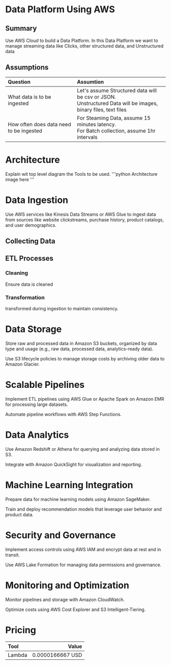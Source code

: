 # Data Platform Using AWS #

## Summary ##
Use AWS Cloud to build a Data Platform. In this Data Platform we want to manage streaming data like Clicks, other structured data, and Unstructured data
## Assumptions ##
| Question | Assumtion |
| :--- | :---|
| What data is to be ingested | Let's assume Structured data will be csv or JSON. <br> Unstructured Data will be images, binary files, text files |
| How often does data need to be ingested |  For Steaming Data, assume 15 minutes latency. <br> For Batch collection, assume 1hr intervals |

# Architecture #
<architecture>Explain  wit  top level diagram the Tools to be used.
'''python
    Architecture image here
'''
</architecture>


# Data Ingestion #
Use AWS services like Kinesis Data Streams or AWS Glue to ingest data from sources like website clickstreams, purchase history, product catalogs, and user demographics.

## Collecting Data ##

## ETL Processes ##
### Cleaning ###
Ensure data is cleaned
### Transformation ###
transformed during ingestion to maintain consistency.

 


# Data Storage #
Store raw and processed data in Amazon S3 buckets, organized by data type and usage (e.g., raw data, processed data, analytics-ready data).

Use S3 lifecycle policies to manage storage costs by archiving older data to Amazon Glacier.

# Scalable Pipelines #
Implement ETL pipelines using AWS Glue or Apache Spark on Amazon EMR for processing large datasets.

Automate pipeline workflows with AWS Step Functions.

# Data Analytics #
Use Amazon Redshift or Athena for querying and analyzing data stored in S3.

Integrate with Amazon QuickSight for visualization and reporting.

# Machine Learning Integration #
Prepare data for machine learning models using Amazon SageMaker.

Train and deploy recommendation models that leverage user behavior and product data.

# Security and Governance #
Implement access controls using AWS IAM and encrypt data at rest and in transit.

Use AWS Lake Formation for managing data permissions and governance.

# Monitoring and Optimization #
Monitor pipelines and storage with Amazon CloudWatch.

Optimize costs using AWS Cost Explorer and S3 Intelligent-Tiering.

# Pricing #
Tool | Value
| :--- | ---: |
Lambda | 0.0000166667 USD |
